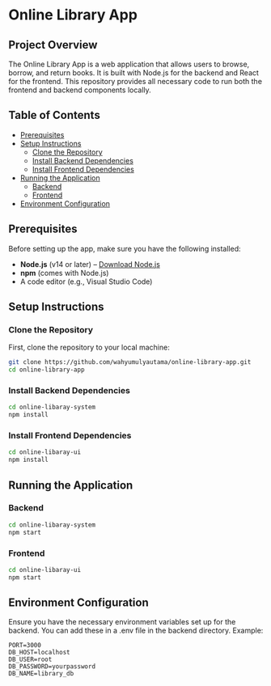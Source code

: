 # Online Library App

## Project Overview
The Online Library App is a web application that allows users to browse, borrow, and return books. It is built with Node.js for the backend and React for the frontend. This repository provides all necessary code to run both the frontend and backend components locally.

## Table of Contents
- [Prerequisites](#prerequisites)
- [Setup Instructions](#setup-instructions)
  - [Clone the Repository](#clone-the-repository)
  - [Install Backend Dependencies](#install-backend-dependencies)
  - [Install Frontend Dependencies](#install-frontend-dependencies)
- [Running the Application](#running-the-application)
  - [Backend](#backend)
  - [Frontend](#frontend)
- [Environment Configuration](#environment-configuration)

## Prerequisites
Before setting up the app, make sure you have the following installed:
- **Node.js** (v14 or later) – [Download Node.js](https://nodejs.org/)
- **npm** (comes with Node.js)
- A code editor (e.g., Visual Studio Code)

## Setup Instructions

### Clone the Repository
First, clone the repository to your local machine:

```bash
git clone https://github.com/wahyumulyautama/online-library-app.git
cd online-library-app
```

### Install Backend Dependencies

```bash
cd online-libaray-system
npm install
```

### Install Frontend Dependencies

```bash
cd online-libaray-ui
npm install
```

## Running the Application

### Backend

```bash
cd online-libaray-system
npm start
```

### Frontend

```bash
cd online-libaray-ui
npm start
```

## Environment Configuration
Ensure you have the necessary environment variables set up for the backend. You can add these in a .env file in the backend directory. Example:

```env
PORT=3000
DB_HOST=localhost
DB_USER=root
DB_PASSWORD=yourpassword
DB_NAME=library_db
```

